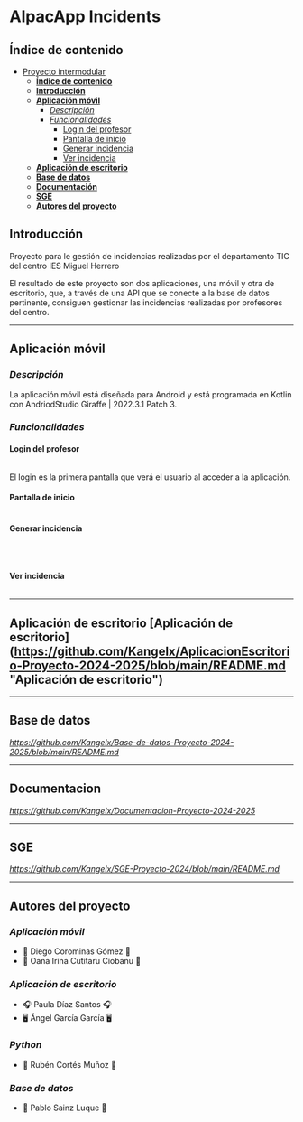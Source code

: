 # AlpacApp Incidents

## **Índice de contenido**
- [Proyecto intermodular](#proyecto-intermodular)
  - [**Índice de contenido**](#índice-de-contenido)
  - [**Introducción**](#introducción)
  - [**Aplicación móvil**](#aplicación-móvil)
    - [*Descripción*](#descripción)
    - [*Funcionalidades*](#funcionalidades)
      - [Login del profesor](#login-del-profesor)
      - [Pantalla de inicio](#pantalla-de-inicio)
      - [Generar incidencia](#generar-incidencia)
      - [Ver incidencia](#ver-incidencia)
  - [**Aplicación de escritorio**](#aplicación-de-escritorio)
  - [**Base de datos**](#base-de-datos)
  - [**Documentación**](#documentación)
  - [**SGE**](#sge)
  - [**Autores del proyecto**](#autores-del-proyecto)


## **Introducción**

Proyecto para le gestión de incidencias realizadas por el departamento TIC del centro IES Miguel Herrero

El resultado de este proyecto son dos aplicaciones, una móvil y otra de escritorio, que, a través de una API que se conecte a la base de datos pertinente, consiguen gestionar las incidencias realizadas por profesores del centro.

---

## **Aplicación móvil**
### *Descripción*
La aplicación móvil está diseñada para Android y está programada en Kotlin con AndriodStudio Giraffe | 2022.3.1 Patch 3.

### *Funcionalidades*
#### Login del profesor

<p align="center"><img src=""/></p>

El login es la primera pantalla que verá el usuario al acceder a la aplicación. 

#### Pantalla de inicio

<p align="center"><img src=""/></p>



#### Generar incidencia
<p align="center"><img src=""/></p>



<p align="center"><img src=""/></p>



<p align="center"><img src=""/></p>



#### Ver incidencia
<p align="center"><img src=""/></p>





---

## **Aplicación de escritorio** [Aplicación de escritorio] (https://github.com/Kangelx/AplicacionEscritorio-Proyecto-2024-2025/blob/main/README.md "Aplicación de escritorio")

---

## **Base de datos**
*https://github.com/Kangelx/Base-de-datos-Proyecto-2024-2025/blob/main/README.md*

---

## **Documentacion**
*https://github.com/Kangelx/Documentacion-Proyecto-2024-2025*

---

## **SGE**
*https://github.com/Kangelx/SGE-Proyecto-2024/blob/main/README.md*

---

## **Autores del proyecto**
### *Aplicación móvil*
- :iphone: Diego Corominas Gómez :iphone:
- :llama: Oana Irina Cutitaru Ciobanu :llama:

### *Aplicación de escritorio*
- :headphones: Paula Díaz Santos :headphones:
- :desktop_computer: Ángel García García :desktop_computer:

### *Python*
- :snake: Rubén Cortés Muñoz :snake:

### *Base de datos*
- :file_folder: Pablo Sainz Luque :file_folder:
